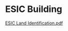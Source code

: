 # ESIC Building

  

[ESIC Land Identification.pdf](../files/94bfabaa-160f-468e-b406-777e16e1607b.pdf)